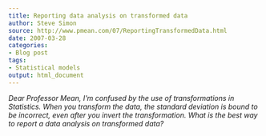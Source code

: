```yaml
---
title: Reporting data analysis on transformed data
author: Steve Simon
source: http://www.pmean.com/07/ReportingTransformedData.html
date: 2007-03-28
categories:
- Blog post
tags:
- Statistical models 
output: html_document
---
```

*Dear Professor Mean, I'm confused by the use of transformations in
Statistics. When you transform the data, the standard deviation is
bound to be incorrect, even after you invert the transformation. What
is the best way to report a data analysis on transformed data?*

